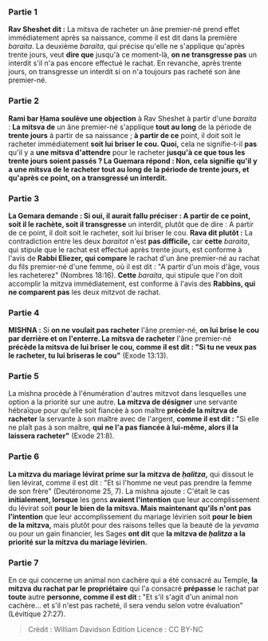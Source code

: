 
### Partie 1
<b>Rav Sheshet dit :</b> La mitsva de racheter un âne premier-né prend effet immédiatement après sa naissance, comme il est dit dans la première <i>baraita</i>. La deuxième <i>baraita</i>, qui précise qu'elle ne s'applique qu'après trente jours, veut <b>dire que</b> jusqu'à ce moment-là, <b>on ne transgresse pas</b> un interdit s'il n'a pas encore effectué le rachat. En revanche, après trente jours, on transgresse un interdit si on n'a toujours pas racheté son âne premier-né.

### Partie 2
<b>Rami bar Ḥama soulève une objection</b> à Rav Sheshet à partir d'une <i>baraita</i> : <b>La mitsva de</b> un âne premier-né s'applique <b>tout au long</b> de la période de <b>trente jours</b> à partir de sa naissance ; <b>à partir de ce</b> point, il doit soit le racheter</b> immédiatement <b>soit lui briser le cou. Quoi,</b> cela ne signifie-t-il <b>pas</b> qu'il y a <b>une mitsva d'attendre</b> pour le racheter <b>jusqu'à ce que <b>tous les trente jours</b> soient passés ? La Guemara répond : <b>Non,</b> cela signifie qu'il y a <b>une mitsva de le racheter tout au long</b> de la période de <b>trente jours,</b> et qu'après ce point, on a transgressé un interdit.

### Partie 3
La Gemara demande : <b>Si oui,</b> il aurait fallu préciser : <b>A partir de ce</b> point, soit il le rachète, soit il transgresse</b> un interdit, plutôt que de dire : A partir de ce point, il doit soit le racheter, soit lui briser le cou. <b>Rava dit plutôt :</b> La contradiction entre les deux <i>baraitot</i> n'est <b>pas difficile,</b> car <b>cette</b> <i>baraita</i>, qui stipule que le rachat est effectué après trente jours, est conforme à l'avis de <b>Rabbi Eliezer, qui compare</b> le rachat d'un âne premier-né au rachat du fils premier-né d'une femme, où il est dit : "A partir d'un mois d'âge, vous les racheterez" (Nombres 18:16). <b>Cette</b> <i>baraita</i>, qui stipule que l'on doit accomplir la mitzva immédiatement, est conforme à l'avis des <b>Rabbins, qui ne comparent pas</b> les deux mitzvot de rachat.

### Partie 4
<strong>MISHNA :</strong> Si <b>on ne voulait pas racheter</b> l'âne premier-né, <b>on lui brise le cou par derrière et on l'enterre. La mitsva de racheter</b> l'âne premier-né <b>précède la mitsva de lui briser le cou, comme il est dit : "Si tu ne veux pas le racheter, tu lui briseras le cou"</b> (Exode 13:13).

### Partie 5
La mishna procède à l'énumération d'autres mitzvot dans lesquelles une option a la priorité sur une autre. <b>La mitzva de désigner</b> une servante hébraïque pour qu'elle soit fiancée à son maître <b>précède la mitzva de racheter</b> la servante à son maître avec de l'argent, <b>comme il est dit :</b> "Si elle ne plaît pas à son maître, <b>qui ne l'a pas fiancée à lui-même, alors il la laissera racheter"</b> (Exode 21:8).

### Partie 6
<b>La mitzva du mariage lévirat prime sur la mitzva de <i>ḥalitza</i>,</b> qui dissout le lien lévirat, comme il est dit : "Et si l'homme ne veut pas prendre la femme de son frère" (Deutéronome 25, 7). La mishna ajoute : C'était le cas <b>initialement, lorsque</b> les gens <b>avaient l'intention</b> que leur accomplissement du lévirat soit <b>pour le bien de la mitsva. Mais maintenant qu'ils n'ont pas l'intention</b> que leur accomplissement du mariage lévirien soit <b>pour le bien de la mitzva,</b> mais plutôt pour des raisons telles que la beauté de la <i>yevama</i> ou pour un gain financier, les Sages <b>ont dit</b> que <b>la mitzva de <i>ḥalitza</i> a la priorité sur la mitzva du mariage lévirien.</b>

### Partie 7
En ce qui concerne un animal non cachère qui a été consacré au Temple, <b>la mitzva du rachat par le propriétaire</b> qui l'a consacré <b>prépasse</b> le rachat par <b>toute</b> autre <b>personne, comme il est dit :</b> "Et s'il s'agit d'un animal non cachère...</b> et s'il n'est pas racheté, il sera vendu selon votre évaluation"</b> (Lévitique 27:27).

>Crédit : William Davidson Edition
>Licence : CC BY-NC
